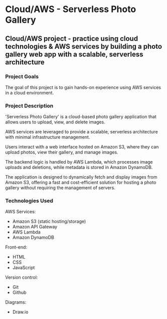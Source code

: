 # Cloud/AWS - Serverless Photo Gallery


## Cloud/AWS project - practice using cloud technologies & AWS services by building a photo gallery web app with a scalable, serverless architecture


### Project Goals
The goal of this project is to gain hands-on experience using AWS services in a cloud environment.


### Project Description
'Serverless Photo Gallery' is a cloud-based photo gallery application that allows users to upload, view, and delete images.

AWS services are leveraged to provide a scalable, serverless architecture with minimal infrastructure management.

Users interact with a web interface hosted on Amazon S3, where they can upload photos, view their gallery, and manage images.

The backend logic is handled by AWS Lambda, which processes image uploads and deletions, while metadata is stored in Amazon DynamoDB.

The application is designed to dynamically fetch and display images from Amazon S3, offering a fast and cost-efficient solution for hosting a photo gallery without requiring the management of servers.


### Technologies Used

AWS Services:
- Amazon S3 (static hosting/storage)
- Amazon API Gateway
- AWS Lambda
- Amazon DynamoDB

Front-end:
- HTML
- CSS
- JavaScript

Version control:
- Git
- Github

Diagrams:
- Draw.io

